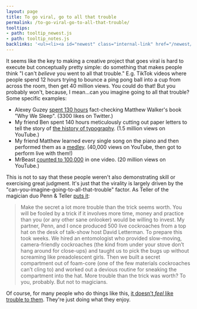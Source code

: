 ```yaml
---
layout: page
title: To go viral, go to all that trouble
permalink: /to-go-viral-go-to-all-that-trouble/
tooltips: 
- path: tooltip_newest.js
- path: tooltip_notes.js
backlinks: '<ul><li><a id="newest" class="internal-link" href="/newest/">Newest</a></li><li><a id="notes" class="internal-link" href="/notes/">Notes</a></li></ul>'
---
```


It seems like the key to making a creative project that goes viral is hard to execute but conceptually pretty simple: do something that makes people think "I can't *believe* you went to all that trouble." E.g. TikTok videos where people spend 12 hours trying to bounce a ping pong ball into a cup from across the room, then get 40 million views. You could do that! But you probably won't, because, I mean...can you imagine going to all that trouble? Some specific examples:

* Alexey Guzey [spent 130 hours](https://twitter.com/alexeyguzey/status/1195380402078265345) fact-checking Matthew Walker's book "Why We Sleep". (3300 likes on Twitter.)
* My friend Ben spent 140 hours meticulously cutting out paper letters to tell the story of [the history of typography](https://www.youtube.com/watch?v=wOgIkxAfJsk). (1.5 million views on YouTube.)
* My friend Matthew learned every single song on the piano and then performed them as a [medley](https://www.youtube.com/watch?v=UOM9vbB2nM8). (40,000 views on YouTube, then got to perform live with them!)
* MrBeast [counted to 100,000](https://www.youtube.com/watch?v=xWcldHxHFpo) in one video. (20 million views on YouTube.)

This is not to say that these people weren't also demonstrating skill or exercising great judgment. It's just that the virality is largely driven by the "can-you-imagine-going-to-all-that-trouble" factor. As Teller of the magician duo Penn & Teller [puts it](https://www.smithsonianmag.com/arts-culture/teller-reveals-his-secrets-100744801/):

> Make the secret a lot more trouble than the trick seems worth. You will be fooled by a trick if it involves more time, money and practice than you (or any other sane onlooker) would be willing to invest. My partner, Penn, and I once produced 500 live cockroaches from a top hat on the desk of talk-show host David Letterman. To prepare this took weeks. We hired an entomologist who provided slow-moving, camera-friendly cockroaches (the kind from under your stove don’t hang around for close-ups) and taught us to pick the bugs up without screaming like preadolescent girls. Then we built a secret compartment out of foam-core (one of the few materials cockroaches can’t cling to) and worked out a devious routine for sneaking the compartment into the hat. More trouble than the trick was worth? To you, probably. But not to magicians.

Of course, for many people who do things like this, [it doesn't *feel* like trouble to them](https://twitter.com/mattyj612/status/1256410576244420609). They're just doing what they enjoy.